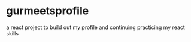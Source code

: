 # gurmeetsprofile
a react project to build out my profile and continuing practicing my react skills
